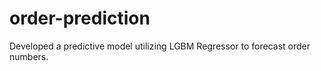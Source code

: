 # order-prediction
Developed a predictive model utilizing LGBM Regressor to forecast order numbers.
